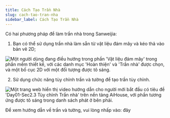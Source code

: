 ```yaml
---
title: Cách Tạo Trần Nhà
slug: cach-tao-tran-nha
sidebar_label: Cách Tạo Trần Nhà
---
```


Có hai phương pháp để làm trần nhà trong Sanweijia:

1. Bạn có thể sử dụng trần nhà làm sẵn từ vật liệu đám mây và kéo thả vào bản vẽ 2D;

![Một người dùng đang điều hướng trong phần 'Vật liệu đám mây' trong phần mềm thiết kế, với các danh mục 'Hoàn thiện' và 'Trần nhà' được chọn, và một bố cục 2D với một đối tượng được tô sáng.](https://storage.googleapis.com/jegavn_kb/images/3745cfac-4832-4f75-af54-2c14860af72f.png)

2. Sử dụng chức năng tùy chỉnh trần và tường để tạo trần tùy chỉnh.

![Một trang web hiển thị video hướng dẫn cho người mới bắt đầu có tiêu đề 'Day01-Sec2.3 Tùy chỉnh Trần nhà' trên nền tảng AiHouse, với phần tương ứng được tô sáng trong danh sách phát ở bên phải.](https://storage.googleapis.com/jegavn_kb/images/223a20bb-edc8-49b9-a948-e5d46a63a922.png)

Để xem hướng dẫn về trần và tường, vui lòng nhấp vào: đây